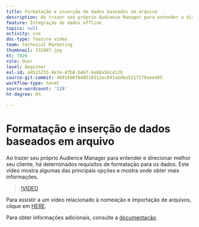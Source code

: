 ```yaml
---
title: Formatação e inserção de dados baseados em arquivo
description: Ao trazer seu próprio Audience Manager para entender e direcionar melhor seu cliente, há determinados requisitos de formatação para os dados. Este vídeo mostra algumas das principais opções e mostra onde obter mais informações.
feature: Integração de dados offline
topics: null
activity: use
doc-type: feature video
team: Technical Marketing
thumbnail: 331007.jpg
kt: 7026
role: User
level: Beginner
exl-id: a9515255-8e3e-4fb8-b467-be68a56c412b
source-git-commit: 4b91696f840518312ec041abdbe5217178aee405
workflow-type: tm+mt
source-wordcount: '119'
ht-degree: 0%

---
```


# Formatação e inserção de dados baseados em arquivo

Ao trazer seu próprio Audience Manager para entender e direcionar melhor seu cliente, há determinados requisitos de formatação para os dados. Este vídeo mostra algumas das principais opções e mostra onde obter mais informações.

>[!VIDEO](https://video.tv.adobe.com/v/331007/?quality=12&learn=on)

Para assistir a um vídeo relacionado à nomeação e importação de arquivos, clique em [HERE](steps-for-ingesting-file-based-data.md).

Para obter informações adicionais, consulte a [documentação](https://experienceleague.adobe.com/docs/audience-manager/user-guide/implementation-integration-guides/sending-audience-data/batch-data-transfer-process/inbound-file-contents.html?).

